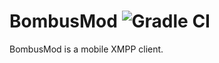 # BombusMod ![Gradle CI][Badge]

BombusMod is a mobile XMPP client.

[Badge]: https://github.com/BombusMod/BombusMod/workflows/Gradle%20CI/badge.svg
